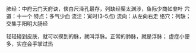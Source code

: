 肺经：中府云门天府诀，侠白尺泽孔最存，列缺经渠太渊涉，鱼际少商如韭叶
穴道：十一个
特点：多气少血
流注：寅时(3-5点)
流向：从左向右走
络穴：列缺；交集手阳明大肠经

轻轻碰到皮肤，就可以摸到的脉，就叫浮脉。正常的肺脉，就是浮脉；
虚症小便多，实症会手掌过热
